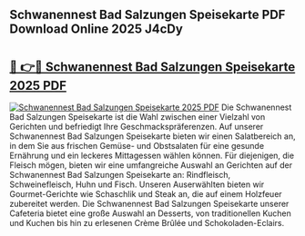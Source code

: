 ## Schwanennest Bad Salzungen Speisekarte PDF Download Online 2025 J4cDy

# <h2><a href="http://gcdhz5.nevu.top/?p=Schwanennest+Bad+Salzungen+Speisekarte">🔗 👉🔴 Schwanennest Bad Salzungen Speisekarte 2025 PDF</a></h2>

[![Schwanennest Bad Salzungen Speisekarte 2025 PDF](https://i.imgur.com/dBaPXMq.png)](http://gcdhz5.nevu.top/?p=Schwanennest+Bad+Salzungen+Speisekarte)
Die Schwanennest Bad Salzungen Speisekarte ist die Wahl zwischen einer Vielzahl von Gerichten und befriedigt Ihre Geschmackspräferenzen. Auf unserer Schwanennest Bad Salzungen Speisekarte bieten wir einen Salatbereich an, in dem Sie aus frischen Gemüse- und Obstsalaten für eine gesunde Ernährung und ein leckeres Mittagessen wählen können. Für diejenigen, die Fleisch mögen, bieten wir eine umfangreiche Auswahl an Gerichten auf der Schwanennest Bad Salzungen Speisekarte an: Rindfleisch, Schweinefleisch, Huhn und Fisch. Unseren Auserwählten bieten wir Gourmet-Gerichte wie Schaschlik und Steak an, die auf einem Holzfeuer zubereitet werden. Die Schwanennest Bad Salzungen Speisekarte unserer Cafeteria bietet eine große Auswahl an Desserts, von traditionellen Kuchen und Kuchen bis hin zu erlesenen Crème Brûlée und Schokoladen-Eclairs.

